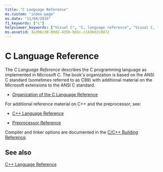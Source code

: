 ```yaml
---
title: "C Language Reference"
ms.custom: "index-page"
ms.date: "11/04/2016"
f1_keywords: ["c"]
helpviewer_keywords: ["Visual C", "C, language reference", "Visual C, language reference", "language reference, C"]
ms.assetid: 3a306c30-8dd2-435b-bd1c-c143b02c0872
---
```

# C Language Reference

The *C Language Reference* describes the C programming language as implemented in Microsoft C. The book's organization is based on the ANSI C standard (sometimes referred to as C89) with additional material on the Microsoft extensions to the ANSI C standard.

- [Organization of the C Language Reference](../c-language/organization-of-the-c-language-reference.md)

For additional reference material on C++ and the preprocessor, see:

- [C++ Language Reference](../cpp/cpp-language-reference.md)

- [Preprocessor Reference](../preprocessor/c-cpp-preprocessor-reference.md)

Compiler and linker options are documented in the [C/C++ Building Reference](../build/reference/c-cpp-building-reference.md).

## See also

[C++ Language Reference](../cpp/cpp-language-reference.md)
